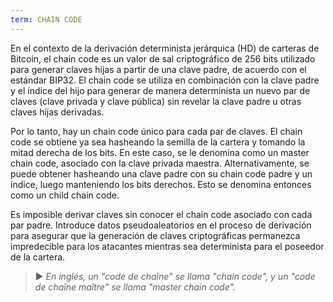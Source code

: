 ```yaml
---
term: CHAIN CODE
---
```


En el contexto de la derivación determinista jerárquica (HD) de carteras de Bitcoin, el chain code es un valor de sal criptográfico de 256 bits utilizado para generar claves hijas a partir de una clave padre, de acuerdo con el estándar BIP32. El chain code se utiliza en combinación con la clave padre y el índice del hijo para generar de manera determinista un nuevo par de claves (clave privada y clave pública) sin revelar la clave padre u otras claves hijas derivadas.

Por lo tanto, hay un chain code único para cada par de claves. El chain code se obtiene ya sea hasheando la semilla de la cartera y tomando la mitad derecha de los bits. En este caso, se le denomina como un master chain code, asociado con la clave privada maestra. Alternativamente, se puede obtener hasheando una clave padre con su chain code padre y un índice, luego manteniendo los bits derechos. Esto se denomina entonces como un child chain code.

Es imposible derivar claves sin conocer el chain code asociado con cada par padre. Introduce datos pseudoaleatorios en el proceso de derivación para asegurar que la generación de claves criptográficas permanezca impredecible para los atacantes mientras sea determinista para el poseedor de la cartera.

> ► *En inglés, un "code de chaîne" se llama "chain code", y un "code de chaîne maître" se llama "master chain code".*